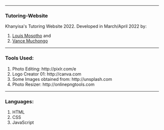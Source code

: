  <hr>
 
<h3>Tutoring-Website</h3>
<p>Khanyisa's Tutoring Website 2022. Developed in March/April 2022 by:</p>

<ol>
  <li><a href="mpholouism@gmail.com">Louis Mosotho</a> and </li>
  <li><a href="vansmuchongo@gmail.com">Vance Muchongo</a></li>
</ol>

 <hr>
 
<h3>Tools Used:</h3>
<ol>
  <li>Photo Editing: http://pixlr.com/e</li>
  <li>Logo Creator 01: http://canva.com</li>
  <li>Some Images obtained from: http://unsplash.com</li>
  <li>Photo Resizer: http://onlinepngtools.com</li>
</ol>

 <hr>
 
 <h3>Languages:</h3>
 <ol>
  <li>HTML</li>
  <li>CSS</li>
  <li>JavaScript</li>
</ol>
 
